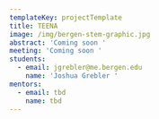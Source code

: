 ```yaml
---
templateKey: projectTemplate
title: TEENA
image: /img/bergen-stem-graphic.jpg
abstract: 'Coming soon '
meeting: 'Coming soon '
students:
  - email: jgrebler@me.bergen.edu
    name: 'Joshua Grebler '
mentors:
  - email: tbd
    name: tbd
---
```


